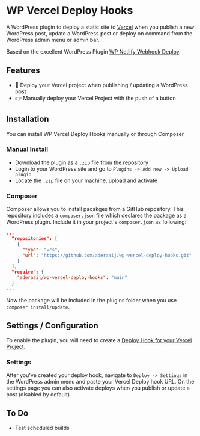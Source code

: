 # WP Vercel Deploy Hooks

A WordPress plugin to deploy a static site to [Vercel](https://vercel.com/) when you publish a new WordPress post, update a WordPress post or deploy on command from the WordPress admin menu or admin bar.

Based on the excellent WordPress Plugin [WP Netlify Webhook Deploy](https://github.com/lukethacoder/wp-netlify-webhook-deploy).

## Features

- 🚗 Deploy your Vercel project when publishing / updating a WordPress post
- 👉 Manually deploy your Vercel Project with the push of a button

## Installation

You can install WP Vercel Deploy Hooks manually or through Composer

### Manual Install

- Download the plugin as a `.zip` file [from the repository](https://github.com/aderaaij/wp-vercel-deploy-hooks/archive/main.zip)
- Login to your WordPress site and go to `Plugins -> Add new -> Upload plugin`
- Locate the `.zip` file on your machine, upload and activate

### Composer

Composer allows you to install pacakges from a GitHub repository. This repository includes a `composer.json` file which declares the package as a WordPress plugin. Include it in your project's `composer.json` as following:

```json
...
  "repositories": [
    {
      "type": "vcs",
      "url": "https://github.com/aderaaij/wp-vercel-deploy-hooks.git"
    }
  ],
  "require": {
    "aderaaij/wp-vercel-deploy-hooks": "main"
  }
...
```

Now the package will be included in the plugins folder when you use `composer install/update`.

## Settings / Configuration

To enable the plugin, you will need to create a [Deploy Hook for your Vercel Project](https://vercel.com/docs/more/deploy-hooks).

### Settings

After you've created your deploy hook, navigate to `Deploy -> Settings` in the WordPress admin menu and paste your Vercel Deploy hook URL. On the settings page you can also activate deploys when you publish or update a post (disabled by default).

## To Do

- Test scheduled builds
